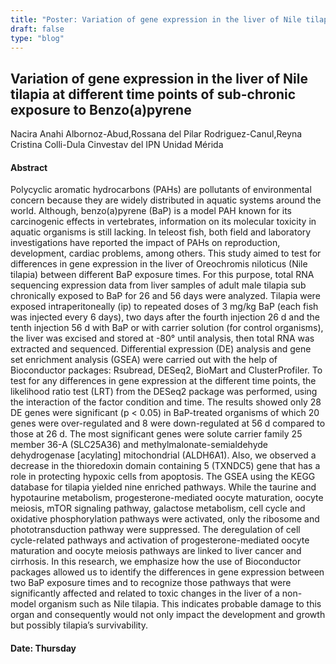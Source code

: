 ```yaml
---
title: "Poster: Variation of gene expression in the liver of Nile tilapia at different time points of sub-chronic exposure to Benzo(a)pyrene"
draft: false
type: "blog"
---
```


## Variation of gene expression in the liver of Nile tilapia at different time points of sub-chronic exposure to Benzo(a)pyrene
Nacira Anahi Albornoz-Abud,Rossana del Pilar Rodriguez-Canul,Reyna Cristina Colli-Dula
Cinvestav del IPN Unidad Mérida
#### Abstract

Polycyclic aromatic hydrocarbons (PAHs) are pollutants of environmental concern because they are widely distributed in aquatic systems around the world.  Although, benzo(a)pyrene (BaP) is a model PAH known for its carcinogenic effects in vertebrates, information on its molecular toxicity in aquatic organisms is still lacking. In teleost fish, both field and laboratory investigations have reported the impact of PAHs on reproduction, development, cardiac problems, among others. This study aimed to test for differences in gene expression in the liver of Oreochromis niloticus (Nile tilapia) between different BaP exposure times. For this purpose, total RNA sequencing expression data from liver samples of adult male tilapia sub chronically exposed to BaP for 26 and 56 days were analyzed. Tilapia were exposed intraperitoneally (ip) to repeated doses of 3 mg/kg BaP (each fish was injected every 6 days), two days after the fourth injection 26 d and the tenth injection 56 d with BaP or with carrier solution (for control organisms), the liver was excised and stored at -80° until analysis, then total RNA was extracted and sequenced.  Differential expression (DE) analysis and gene set enrichment analysis (GSEA) were carried out with the help of Bioconductor packages: Rsubread, DESeq2, BioMart and ClusterProfiler. To test for any differences in gene expression at the different time points, the likelihood ratio test (LRT) from the DESeq2 package was performed, using the interaction of the factor condition and time. The results showed only 28 DE genes were significant (p < 0.05) in BaP-treated organisms of which 20 genes were over-regulated and 8 were down-regulated at 56 d compared to those at 26 d. The most significant genes were solute carrier family 25 member 36-A (SLC25A36) and methylmalonate-semialdehyde dehydrogenase [acylating] mitochondrial (ALDH6A1). Also, we observed a decrease in the thioredoxin domain containing 5 (TXNDC5) gene that has a role in protecting hypoxic cells from apoptosis. The GSEA using the KEGG database for tilapia yielded nine enriched pathways.  While the taurine and hypotaurine metabolism, progesterone-mediated oocyte maturation, oocyte meiosis, mTOR signaling pathway, galactose metabolism, cell cycle and oxidative phosphorylation pathways were activated, only the ribosome and phototransduction pathway were suppressed. The deregulation of cell cycle-related pathways and activation of progesterone-mediated oocyte maturation and oocyte meiosis pathways are linked to liver cancer and cirrhosis. In this research, we emphasize how the use of Bioconductor packages allowed us to identify the differences in gene expression between two BaP exposure times and to recognize those pathways that were significantly affected and related to toxic changes in the liver of a non-model organism such as Nile tilapia. This indicates probable damage to this organ and consequently would not only impact the development and growth but possibly tilapia’s survivability.


#### Date: Thursday